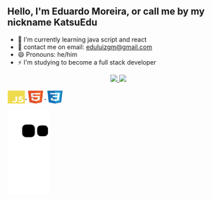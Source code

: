 ## Hello, I'm Eduardo Moreira, or call me by my nickname KatsuEdu

- 🌱 I'm currently learning java script and react
- 💬 contact me on email: eduluizgm@gmail.com
- 😄 Pronouns: he/him
- ⚡ I'm studying to become a full stack developer

<div align="center">
  <a href="https://github.com/edumoreiradev">
    <img height="180em" src="https://github-readme-stats.vercel.app/api?username=edumoreiradev&show_icons=true&theme=aura_dark&include_all_comits=true&count_private=true"/>
    <img height="180em" src="https://github-readme-stats.vercel.app/api/top-langs/?username=edumoreiradev&layout=compact&langs_count=16&theme=aura_dark"/>
    </div>
<div style="display: inline_block"><br>
  <img align="center" alt="Rafa-Js" height="30" width="40" src="https://raw.githubusercontent.com/devicons/devicon/master/icons/javascript/javascript-plain.svg">
  <img align="center" alt="Rafa-HTML" height="30" width="40" src="https://raw.githubusercontent.com/devicons/devicon/master/icons/html5/html5-original.svg">
  <img align="center" alt="Rafa-CSS" height="30" width="40" src="https://raw.githubusercontent.com/devicons/devicon/master/icons/css3/css3-original.svg">
</div>

![snake gif](https://github.com/edumoreiradev/edumoreiradev/blob/output/github-contribution-grid-snake.svg)
